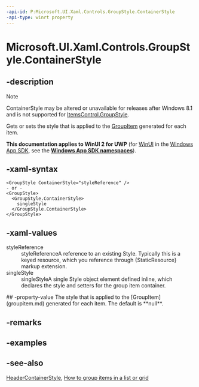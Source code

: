 ```yaml
---
-api-id: P:Microsoft.UI.Xaml.Controls.GroupStyle.ContainerStyle
-api-type: winrt property
---
```


<!-- Property syntax
public Windows.UI.Xaml.Style ContainerStyle { get;  set; }
-->

# Microsoft.UI.Xaml.Controls.GroupStyle.ContainerStyle

## -description
> [!NOTE]
> ContainerStyle may be altered or unavailable for releases after Windows 8.1 and is not supported for [ItemsControl.GroupStyle](itemscontrol_groupstyle.md).

Gets or sets the style that is applied to the [GroupItem](groupitem.md) generated for each item.

**This documentation applies to WinUI 2 for UWP** (for [WinUI](/windows/apps/winui/winui3/) in the [Windows App SDK](/windows/apps/windows-app-sdk/), see the **[Windows App SDK namespaces](/windows/windows-app-sdk/api/winrt/)**).

## -xaml-syntax
```xaml
<GroupStyle ContainerStyle="styleReference" />
- or -
<GroupStyle>
  <GroupStyle.ContainerStyle>
    singleStyle
  </GroupStyle.ContainerStyle>
</GroupStyle>  
```


## -xaml-values
<dl><dt>styleReference</dt><dd>styleReferenceA reference to an existing Style. Typically this is a keyed resource, which you reference through {StaticResource} markup extension.</dd>
<dt>singleStyle</dt><dd>singleStyleA single Style object element defined inline, which declares the style and setters for the group item container.</dd>
</dl>
## -property-value
The style that is applied to the [GroupItem](groupitem.md) generated for each item. The default is **null**.

## -remarks

## -examples

## -see-also
[HeaderContainerStyle](groupstyle_headercontainerstyle.md), [How to group items in a list or grid](/previous-versions/windows/apps/hh780627(v=win.10))
